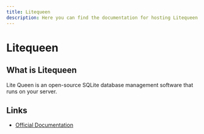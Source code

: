 ```yaml
---
title: Litequeen
description: Here you can find the documentation for hosting Litequeen with Coolify.
---
```


# Litequeen

<ZoomableImage src="/docs/images/services/litequeen.svg" />

## What is Litequeen

Lite Queen is an open-source SQLite database management software that runs on your server.

## Links

- [Official Documentation](https://litequeen.com/?utm_source=coolify.io)
